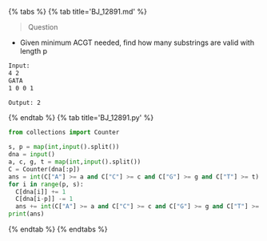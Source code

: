 {% tabs %}
{% tab title='BJ_12891.md' %}

> Question

* Given minimum ACGT needed, find how many substrings are valid with length p

```txt
Input:
4 2
GATA
1 0 0 1

Output: 2
```

{% endtab %}
{% tab title='BJ_12891.py' %}

```py
from collections import Counter

s, p = map(int,input().split())
dna = input()
a, c, g, t = map(int,input().split())
C = Counter(dna[:p])
ans = int(C["A"] >= a and C["C"] >= c and C["G"] >= g and C["T"] >= t)
for i in range(p, s):
  C[dna[i]] += 1
  C[dna[i-p]] -= 1
  ans += int(C["A"] >= a and C["C"] >= c and C["G"] >= g and C["T"] >= t)
print(ans)
```

{% endtab %}
{% endtabs %}
